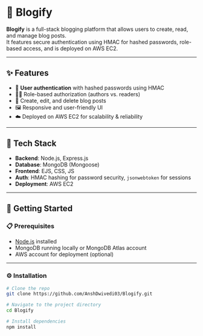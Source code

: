 # 📝 Blogify

**Blogify** is a full-stack blogging platform that allows users to create, read, and manage blog posts.  
It features secure authentication using HMAC for hashed passwords, role-based access, and is deployed on AWS EC2.

---

## ✨ Features
- 🔐 **User authentication** with hashed passwords using HMAC
- 🧑‍💻 Role-based authorization (authors vs. readers)
- 📝 Create, edit, and delete blog posts
- 🖼️ Responsive and user-friendly UI
- ☁️ Deployed on AWS EC2 for scalability & reliability

---

## 🧰 Tech Stack
- **Backend**: Node.js, Express.js
- **Database**: MongoDB (Mongoose)
- **Frontend**: EJS, CSS, JS
- **Auth**: HMAC hashing for password security, `jsonwebtoken` for sessions
- **Deployment**: AWS EC2

---

## 🚀 Getting Started

### 📋 Prerequisites
- [Node.js](https://nodejs.org/) installed
- MongoDB running locally or MongoDB Atlas account
- AWS account for deployment (optional)

---

### ⚙️ Installation
```bash
# Clone the repo
git clone https://github.com/AnshDwivedi03/Blogify.git

# Navigate to the project directory
cd Blogify

# Install dependencies
npm install

